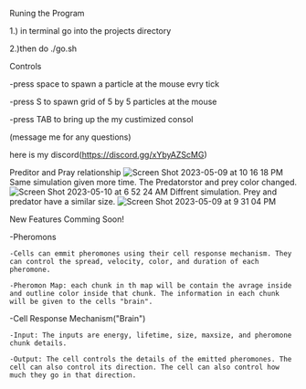 


Runing the Program

1.) in terminal go into the projects directory

2.)then do ./go.sh

Controls 

-press space to spawn a particle at the mouse evry tick

-press S to spawn grid of 5 by 5 particles at the mouse

-press TAB to bring up the my custimized consol

(message me for any questions)

here is my discord(https://discord.gg/xYbyAZScMG)


Preditor and Pray relationship
![Screen Shot 2023-05-09 at 10 16 18 PM](https://github.com/Baanista/SpaceParticleSimulator/assets/110647786/23422e2a-e7e0-42c8-a01e-0433ee5a1a63)
Same simulation given more time. The Predatorstor and prey color changed.
![Screen Shot 2023-05-10 at 6 52 24 AM](https://github.com/Baanista/SpaceParticleSimulator/assets/110647786/a18849b3-c5e4-4f66-bee4-310d947a0972)
Diffrent simulation. Prey and predator have a similar size.
![Screen Shot 2023-05-09 at 9 31 04 PM](https://github.com/Baanista/SpaceParticleSimulator/assets/110647786/d3b98d3a-6b12-4297-909f-52a8d021af63)

New Features Comming Soon!

-Pheromons

    -Cells can emmit pheromones using their cell response mechanism. They can control the spread, velocity, color, and duration of each pheromone.

    -Pheromon Map: each chunk in th map will be contain the avrage inside and outline color inside that chunk. The information in each chunk will be given to the cells "brain".

-Cell Response Mechanism("Brain")

	-Input: The inputs are energy, lifetime, size, maxsize, and pheromone chunk details.
	
	-Output: The cell controls the details of the emitted pheromones. The cell can also control its direction. The cell can also control how much they go in that direction.







